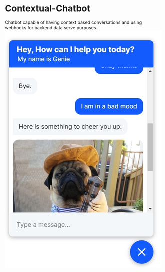 # Contextual-Chatbot
Chatbot capable of having context based conversations and using webhooks for backend data serve purposes.
![alt text](https://raw.githubusercontent.com/ArnavBalyan/Contextual-Chatbot/master/visual/chtbt2.JPG)
